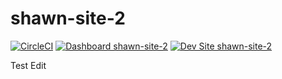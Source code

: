 # shawn-site-2

[![CircleCI](https://circleci.com/gh/spreisz/shawn-site-2.svg?style=shield)](https://circleci.com/gh/spreisz/shawn-site-2)
[![Dashboard shawn-site-2](https://img.shields.io/badge/dashboard-shawn_site_2-yellow.svg)](https://dashboard.pantheon.io/sites/94da3e58-608f-4896-99e0-80c28a23505a#dev/code)
[![Dev Site shawn-site-2](https://img.shields.io/badge/site-shawn_site_2-blue.svg)](http://dev-shawn-site-2.pantheonsite.io/)

Test Edit